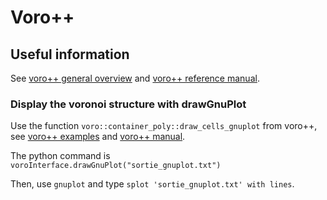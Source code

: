 # Voro++

## Useful information

See [voro++ general overview](http://math.lbl.gov/voro++/about.html) and  [voro++ reference manual](http://math.lbl.gov/voro++/doc/refman/index.html).

### Display the voronoi structure with drawGnuPlot

Use the function `voro::container_poly::draw_cells_gnuplot` from voro++, see [voro++ examples](http://math.lbl.gov/voro++/examples/single_cell/) and [voro++ manual](http://math.lbl.gov/voro++/doc/refman/classvoro_1_1container__poly.html).

The python command is  
`voroInterface.drawGnuPlot("sortie_gnuplot.txt")`  

Then, use `gnuplot` and type `splot 'sortie_gnuplot.txt' with lines`.
